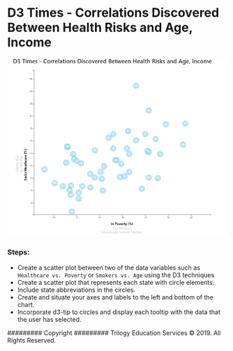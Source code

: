 # D3 Times - Correlations Discovered Between Health Risks and Age, Income

![4-scatter](Images/scatter.png)

### Steps:

* Create a scatter plot between two of the data variables such as `Healthcare vs. Poverty` or `Smokers vs. Age` using the D3 techniques
* Create a scatter plot that represents each state with circle elements.  
* Include state abbreviations in the circles.
* Create and situate your axes and labels to the left and bottom of the chart.
* Incorporate d3-tip to circles and display each tooltip with the data that the user has selected.

######### Copyright
######### Trilogy Education Services © 2019. All Rights Reserved.
